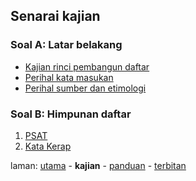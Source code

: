 ---
---

## Senarai kajian

### Soal A: Latar belakang

* [Kajian rinci pembangun daftar][11]
* [Perihal kata masukan][12]
* [Perihal sumber dan etimologi][13]

### Soal B: Himpunan daftar

1. [PSAT][101]
2. [Kata Kerap][102]

laman: [utama][0] - **kajian** - [panduan][2] - [terbitan][3]

  [0]: ../index.md
  [2]: ../panduan/index.md
  [3]: ../terbitan/index.md
  [11]: rinci.md
  [12]: hurai/pekata.md
  [13]: hurai/peseti.md
  [101]: himpun/psat.md
  [102]: himpun/katakerap.md

